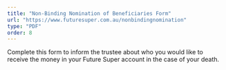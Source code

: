 ```yaml
---
title: "Non-Binding Nomination of Beneficiaries Form"
url: "https://www.futuresuper.com.au/nonbindingnomination"
type: "PDF"
order: 8
---
```


Complete this form to inform the trustee about who you would like to receive the money in your Future Super account in the case of your death.
